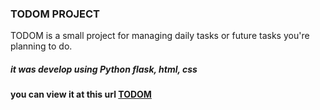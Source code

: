 ### TODOM PROJECT
TODOM is a small project for managing daily tasks or future tasks you're planning to do.

##### it was develop using Python flask, html, css

#### you can view it at this url [TODOM](https://todotaskmaster.herokuapp.com/)
